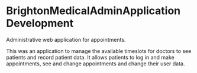 # BrightonMedicalAdminApplication Development
Administrative web application for appointments.

This was an application to manage the available timeslots for doctors to see patients and record patient data. It allows patients to log in and make appointments, see and change appointments and change their user data.
